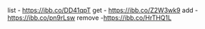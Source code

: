 list - https://ibb.co/DD41qpT
get - https://ibb.co/Z2W3wk9
add - https://ibb.co/pn9rLsw
remove -https://ibb.co/HrTHQ1L
